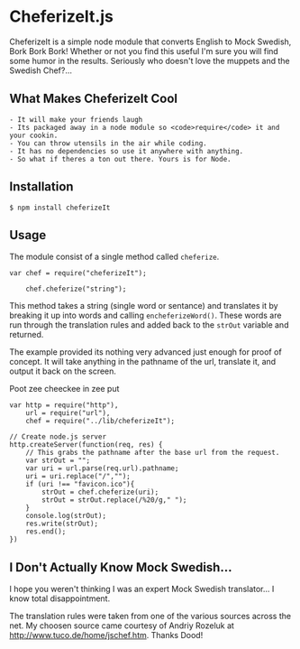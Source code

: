 CheferizeIt.js
==============

CheferizeIt is a simple node module that converts English to Mock Swedish, Bork Bork Bork! Whether or not you find this useful I'm sure you will find some humor in the results.  Seriously who doesn't love the muppets and the Swedish Chef?...

What Makes CheferizeIt Cool
---------------------------

	- It will make your friends laugh
	- Its packaged away in a node module so <code>require</code> it and your cookin.
	- You can throw utensils in the air while coding.
	- It has no dependencies so use it anywhere with anything.
	- So what if theres a ton out there. Yours is for Node.

Installation
------------

<pre><code>$ npm install cheferizeIt</code></pre>

Usage
------

The module consist of a single method called <code>cheferize</code>.

<pre><code>var chef = require("cheferizeIt");

	chef.cheferize("string");
</code></pre>

This method takes a string (single word or sentance) and translates it by breaking it up into words and calling <code>encheferizeWord()</code>. These words are run through the translation rules and added back to the <code>strOut</code> variable and returned.

The example provided its nothing very advanced just enough for proof of concept.  It will take anything in the pathname of the url, translate it, and output it back on the screen.

Poot zee cheeckee in zee put

<pre><code>var http = require("http"),
	url = require("url"),
	chef = require("../lib/cheferizeIt");

// Create node.js server
http.createServer(function(req, res) {
	// This grabs the pathname after the base url from the request.
	var strOut = "";
	var uri = url.parse(req.url).pathname;
	uri = uri.replace("/","");
	if (uri !== "favicon.ico"){
		strOut = chef.cheferize(uri);
		strOut = strOut.replace(/%20/g," ");
	}
	console.log(strOut);
	res.write(strOut);
	res.end();
})
</code></pre>

I Don't Actually Know Mock Swedish...
--------------------------------------
I hope you weren't thinking I was an expert Mock Swedish translator...  I know total disappointment.

The translation rules were taken from one of the various sources across the net.  My choosen source came courtesy of Andriy Rozeluk at <http://www.tuco.de/home/jschef.htm>.  Thanks Dood!   

